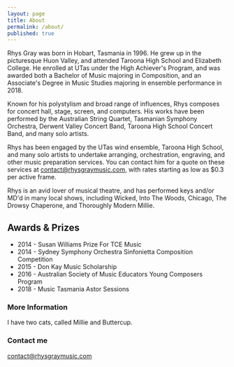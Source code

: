 ```yaml
---
layout: page
title: About
permalink: /about/
published: true
---
```


Rhys Gray was born in Hobart, Tasmania in 1996. He grew up in the picturesque Huon Valley, and attended Taroona High School and Elizabeth College. He enrolled at UTas under the High Achiever's Program, and was awarded both a Bachelor of Music majoring in Composition, and an Associate's Degree in Music Studies majoring in ensemble performance in 2018.

Known for his polystylism and broad range of influences, Rhys composes for concert hall, stage, screen, and computers. His works have been performed by the Australian String Quartet, Tasmanian Symphony Orchestra, Derwent Valley Concert Band, Taroona High School Concert Band, and many solo artists. 

Rhys has been engaged by the UTas wind ensemble, Taroona High School, and many solo artists to undertake arranging, orchestration, engraving, and other music preparation services. You can contact him for a quote on these services at [contact@rhysgraymusic.com](mailto:contact@rhysgraymusic.com), with rates starting as low as $0.3 per active frame.

Rhys is an avid lover of musical theatre, and has performed keys and/or MD'd in many local shows, including Wicked, Into The Woods, Chicago, The Drowsy Chaperone, and Thoroughly Modern Millie.

## Awards & Prizes

* 2014 - Susan Williams Prize For TCE Music
* 2014 - Sydney Symphony Orchestra Sinfonietta Composition Competition
* 2015 - Don Kay Music Scholarship
* 2016 - Australian Society of Music Educators Young Composers Program
* 2018 - Music Tasmania Astor Sessions
 
### More Information

I have two cats, called Millie and Buttercup.

### Contact me

[contact@rhysgraymusic.com](mailto:contact@rhysgraymusic.com)
